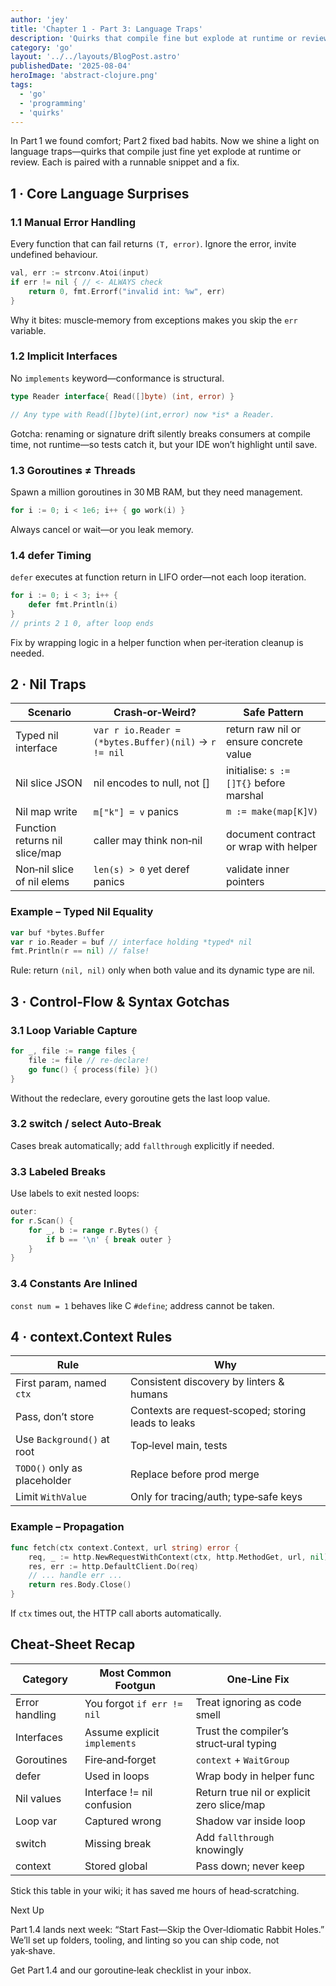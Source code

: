 ```yaml
---
author: 'jey'
title: 'Chapter 1 - Part 3: Language Traps'
description: 'Quirks that compile fine but explode at runtime or review'
category: 'go'
layout: '../../layouts/BlogPost.astro'
publishedDate: '2025-08-04'
heroImage: 'abstract-clojure.png'
tags:
  - 'go'
  - 'programming'
  - 'quirks'
---
```


In Part 1 we found comfort; Part 2 fixed bad habits. Now we shine a light on language traps—quirks that compile just fine yet explode at runtime or review. Each is paired with a runnable snippet and a fix.

## 1 · Core Language Surprises

### 1.1 Manual Error Handling

Every function that can fail returns `(T, error)`. Ignore the error, invite undefined behaviour.

```go
val, err := strconv.Atoi(input)
if err != nil { // <- ALWAYS check
    return 0, fmt.Errorf("invalid int: %w", err)
}
```

Why it bites: muscle‑memory from exceptions makes you skip the `err` variable.

### 1.2 Implicit Interfaces

No `implements` keyword—conformance is structural.

```go
type Reader interface{ Read([]byte) (int, error) }

// Any type with Read([]byte)(int,error) now *is* a Reader.
```

Gotcha: renaming or signature drift silently breaks consumers at compile time, not runtime—so tests catch it, but your IDE won’t highlight until save.

### 1.3 Goroutines ≠ Threads

Spawn a million goroutines in 30 MB RAM, but they need management.

```go
for i := 0; i < 1e6; i++ { go work(i) }
```

Always cancel or wait—or you leak memory.

### 1.4 defer Timing

`defer` executes at function return in LIFO order—not each loop iteration.

```go
for i := 0; i < 3; i++ {
    defer fmt.Println(i)
}
// prints 2 1 0, after loop ends
```

Fix by wrapping logic in a helper function when per‑iteration cleanup is needed.

## 2 · Nil Traps

| Scenario                  | Crash‑or‑Weird?                     | Safe Pattern                     |
|---------------------------|--------------------------------------|-----------------------------------|
| Typed nil interface       | `var r io.Reader = (*bytes.Buffer)(nil)` → `r != nil` | return raw nil or ensure concrete value |
| Nil slice JSON            | nil encodes to null, not []         | initialise: `s := []T{}` before marshal |
| Nil map write             | `m["k"] = v` panics                 | `m := make(map[K]V)`             |
| Function returns nil slice/map | caller may think non‑nil         | document contract or wrap with helper |
| Non‑nil slice of nil elems | `len(s) > 0` yet deref panics       | validate inner pointers          |

### Example – Typed Nil Equality

```go
var buf *bytes.Buffer
var r io.Reader = buf // interface holding *typed* nil
fmt.Println(r == nil) // false!
```

Rule: return `(nil, nil)` only when both value and its dynamic type are nil.

## 3 · Control‑Flow & Syntax Gotchas

### 3.1 Loop Variable Capture

```go
for _, file := range files {
    file := file // re‑declare!
    go func() { process(file) }()
}
```

Without the redeclare, every goroutine gets the last loop value.

### 3.2 switch / select Auto‑Break

Cases break automatically; add `fallthrough` explicitly if needed.

### 3.3 Labeled Breaks

Use labels to exit nested loops:

```go
outer:
for r.Scan() {
    for _, b := range r.Bytes() {
        if b == '\n' { break outer }
    }
}
```

### 3.4 Constants Are Inlined

`const num = 1` behaves like C `#define`; address cannot be taken.

## 4 · context.Context Rules

| Rule                     | Why                                   |
|--------------------------|---------------------------------------|
| First param, named `ctx` | Consistent discovery by linters & humans |
| Pass, don’t store        | Contexts are request‑scoped; storing leads to leaks |
| Use `Background()` at root | Top‑level main, tests                |
| `TODO()` only as placeholder | Replace before prod merge           |
| Limit `WithValue`        | Only for tracing/auth; type‑safe keys |

### Example – Propagation

```go
func fetch(ctx context.Context, url string) error {
    req, _ := http.NewRequestWithContext(ctx, http.MethodGet, url, nil)
    res, err := http.DefaultClient.Do(req)
    // ... handle err ...
    return res.Body.Close()
}
```

If `ctx` times out, the HTTP call aborts automatically.

## Cheat‑Sheet Recap

| Category         | Most Common Footgun       | One‑Line Fix                     |
|------------------|---------------------------|----------------------------------|
| Error handling   | You forgot `if err != nil` | Treat ignoring as code smell     |
| Interfaces       | Assume explicit `implements` | Trust the compiler’s struct‑ural typing |
| Goroutines       | Fire‑and‑forget           | `context` + `WaitGroup`          |
| defer            | Used in loops             | Wrap body in helper func         |
| Nil values       | Interface != nil confusion | Return true nil or explicit zero slice/map |
| Loop var         | Captured wrong            | Shadow var inside loop           |
| switch           | Missing break             | Add `fallthrough` knowingly      |
| context          | Stored global             | Pass down; never keep            |

Stick this table in your wiki; it has saved me hours of head‑scratching.

Next Up

Part 1.4 lands next week: “Start Fast—Skip the Over‑Idiomatic Rabbit Holes.” We’ll set up folders, tooling, and linting so you can ship code, not yak‑shave.

Get Part 1.4 and our goroutine‑leak checklist in your inbox.
